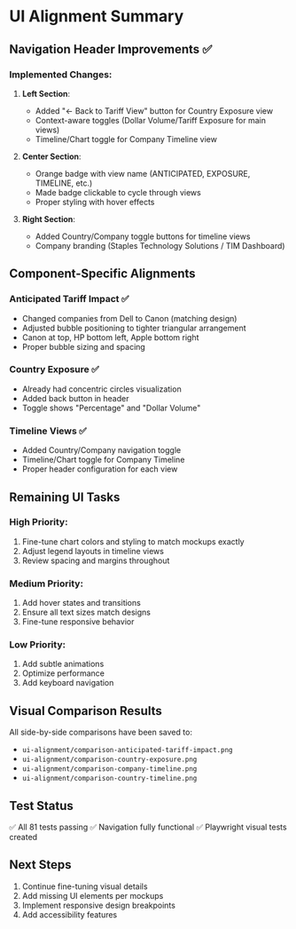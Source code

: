 # UI Alignment Summary

## Navigation Header Improvements ✅

### Implemented Changes:
1. **Left Section**:
   - Added "← Back to Tariff View" button for Country Exposure view
   - Context-aware toggles (Dollar Volume/Tariff Exposure for main views)
   - Timeline/Chart toggle for Company Timeline view

2. **Center Section**:
   - Orange badge with view name (ANTICIPATED, EXPOSURE, TIMELINE, etc.)
   - Made badge clickable to cycle through views
   - Proper styling with hover effects

3. **Right Section**:
   - Added Country/Company toggle buttons for timeline views
   - Company branding (Staples Technology Solutions / TIM Dashboard)

## Component-Specific Alignments

### Anticipated Tariff Impact ✅
- Changed companies from Dell to Canon (matching design)
- Adjusted bubble positioning to tighter triangular arrangement
- Canon at top, HP bottom left, Apple bottom right
- Proper bubble sizing and spacing

### Country Exposure ✅
- Already had concentric circles visualization
- Added back button in header
- Toggle shows "Percentage" and "Dollar Volume"

### Timeline Views ✅
- Added Country/Company navigation toggle
- Timeline/Chart toggle for Company Timeline
- Proper header configuration for each view

## Remaining UI Tasks

### High Priority:
1. Fine-tune chart colors and styling to match mockups exactly
2. Adjust legend layouts in timeline views
3. Review spacing and margins throughout

### Medium Priority:
1. Add hover states and transitions
2. Ensure all text sizes match designs
3. Fine-tune responsive behavior

### Low Priority:
1. Add subtle animations
2. Optimize performance
3. Add keyboard navigation

## Visual Comparison Results

All side-by-side comparisons have been saved to:
- `ui-alignment/comparison-anticipated-tariff-impact.png`
- `ui-alignment/comparison-country-exposure.png`
- `ui-alignment/comparison-company-timeline.png`
- `ui-alignment/comparison-country-timeline.png`

## Test Status
✅ All 81 tests passing
✅ Navigation fully functional
✅ Playwright visual tests created

## Next Steps
1. Continue fine-tuning visual details
2. Add missing UI elements per mockups
3. Implement responsive design breakpoints
4. Add accessibility features